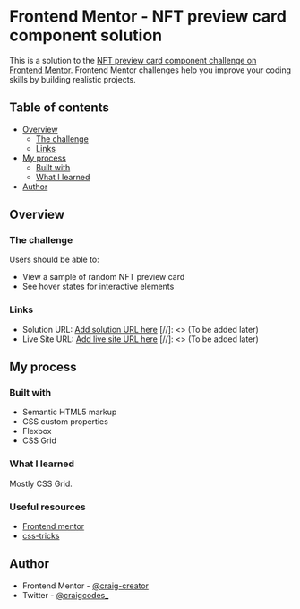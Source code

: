 # Frontend Mentor - NFT preview card component solution

This is a solution to the [NFT preview card component challenge on Frontend Mentor](https://www.frontendmentor.io/challenges/nft-preview-card-component-SbdUL_w0U). Frontend Mentor challenges help you improve your coding skills by building realistic projects. 

## Table of contents

- [Overview](#overview)
  - [The challenge](#the-challenge)
  - [Links](#links)
- [My process](#my-process)
  - [Built with](#built-with)
  - [What I learned](#what-i-learned)
- [Author](#author)


## Overview

### The challenge

Users should be able to:

- View a sample of random NFT preview card
- See hover states for interactive elements

### Links

- Solution URL: [Add solution URL here](https://your-solution-url.com)    [//]: <> (To be added later)
- Live Site URL: [Add live site URL here](https://your-live-site-url.com) [//]: <> (To be added later)

## My process

### Built with

- Semantic HTML5 markup
- CSS custom properties
- Flexbox
- CSS Grid

### What I learned

Mostly CSS Grid.

### Useful resources

- [Frontend mentor](https://www.frontendmentor.io) 
- [css-tricks](https://www.css-tricks.com)

## Author

- Frontend Mentor - [@craig-creator](https://www.frontendmentor.io/profile/craig-creator)
- Twitter - [@craigcodes_](https://www.twitter.com/craigcodes_)
